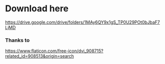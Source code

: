 # Download here
https://drive.google.com/drive/folders/1MAy6QY9x1gS_TP0U29POt0bJbaF7LjMD

### Thanks to
https://www.flaticon.com/free-icon/dvi_908715?related_id=908513&origin=search